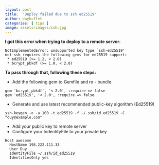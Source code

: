 ```yaml
---
layout: post
title:  "Deploy failed due to ssh ed25519"
author: duybuffet
categories: [ tips ]
image: assets/images/ssh.jpg
---
```

**I got this error when trying to deploy to a remote server:**
```
NotImplementedError: unsupported key type `ssh-ed25519'
net-ssh requires the following gems for ed25519 support:
 * ed25519 (>= 1.2, < 2.0)
 * bcrypt_pbkdf (>= 1.0, < 2.0)
```

**To pass through that, following these steps:**

* Add the following gem to Gemfile and re - bundle
```
gem 'bcrypt_pbkdf', '< 2.0', :require => false
gem 'ed25519', '< 2.0', :require => false
```
* Generate and use latest recommended public-key algorithm (Ed25519)
```
ssh-keygen -o -a 100 -t ed25519 -f ~/.ssh/id_ed25519 -C “duy@example.com"
```
* Add your public key to remote server
* Configure your IndentityFile to your private key
```
Host awesome
  HostName 198.222.111.33
  User Duy
  IdentityFile ~/.ssh/id_ed25519
  IdentitiesOnly yes
```
